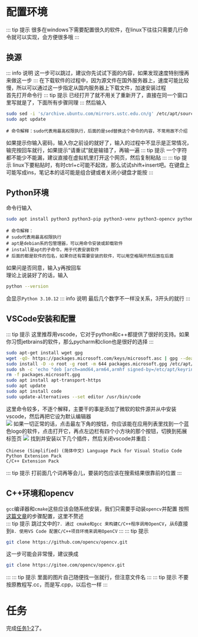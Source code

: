 # 配置环境
::: tip 提示
很多在windows下需要配置很久的软件，在linux下往往只需要几行命令就可以实现，会方便很多哦
:::

## 换源
::: info 说明
这一步可以跳过，建议你先试试下面的内容，如果发现速度特别慢再来做这一步
:::
在下载软件的过程中，因为源文件在国外服务器上，速度可能比较慢，所以可以通过这一步指定从国内服务器上下载文件，加速安装过程  
首先打开命令行
::: tip 提示
已经打开了就不用关了重新开了，直接在同一个窗口里写就是了，下面所有步骤同理
:::
然后输入
``` bash
sudo sed -i 's/archive.ubuntu.com/mirrors.ustc.edu.cn/g' /etc/apt/sources.list
sudo apt update
```
```
# 命令解释：sudo代表用最高权限执行，后面的是sed替换这个命令的内容，不常用故不介绍
```
如果提示你输入密码，输入你之前设的就好了，输入的过程中不显示是正常情况，输完按回车就行，如果提示“请重试”就是输错了，再输一遍
::: tip 提示
一个字符都不能少不能漏，建议直接在虚拟机里打开这个网页，然后复制粘贴
:::
::: tip 提示
linux下要粘贴时，有时ctrl+c可能不起效，那么试试shift+insert吧。在键盘上可能写成ins，笔记本的话可能是组合键或者关闭小键盘才能按
:::

## Python环境
命令行输入
``` bash
sudo apt install python3 python3-pip python3-venv python3-opencv python-is-python3
```
```
# 命令解释：
# sudo代表用最高权限执行
# apt是debian系的包管理器，可以用命令安装或卸载软件
# install是apt的子命令，用于代表安装软件
# 后面的都是软件的包名，如果你还有需要安装的软件，可以用空格隔开然后放在后面
```
如果问是否同意，输入y再按回车  
理论上说装好了的话，输入
``` bash
python --version
```
会显示`Python 3.10.12`
::: info 说明
最后几个数字不一样没关系，3开头的就行
:::

## VSCode安装和配置
::: tip 提示
这里推荐用vscode，它对于python和c++都提供了很好的支持。如果你习惯jetbrains的软件，那么pycharm和clion也是很好的选择
:::
``` bash
sudo apt-get install wget gpg
wget -qO- https://packages.microsoft.com/keys/microsoft.asc | gpg --dearmor > packages.microsoft.gpg
sudo install -D -o root -g root -m 644 packages.microsoft.gpg /etc/apt/keyrings/packages.microsoft.gpg
sudo sh -c 'echo "deb [arch=amd64,arm64,armhf signed-by=/etc/apt/keyrings/packages.microsoft.gpg] https://packages.microsoft.com/repos/code stable main" > /etc/apt/sources.list.d/vscode.list'
rm -f packages.microsoft.gpg
sudo apt install apt-transport-https
sudo apt update
sudo apt install code
sudo update-alternatives --set editor /usr/bin/code
```
这里命令较多，不逐个解释，主要干的事是添加了微软的软件源并从中安装vscode，然后再把它设为默认编辑器  
![](/vscode.jpg)
如果一切正常的话，点击最左下角的按钮，你应该能在应用列表里找到一个蓝色logo的软件，点击打开它，再点左边栏有四个小方块的那个按钮，切换到拓展标签页
![](/home-screenshot-linux-lg.png)
找到并安装以下几个插件，然后关闭vscode并重启：
```
Chinese (Simplified) (简体中文) Language Pack for Visual Studio Code
Python Extension Pack
C/C++ Extension Pack
```
::: tip 提示
打前面几个词再等会儿，要装的包应该在搜索结果很靠前的位置
:::

## C++环境和opencv
`gcc`编译器和`cmake`这些应该会随系统安装，我们只需要手动装`opencv`并配置
按照[这篇文章](https://www.cnblogs.com/booturbo/p/17399215.html)的步骤配置，这里不赘述  
::: tip 提示
跳过文中的`7. 通过 cmake和gcc 来构建C/C++程序调用OpenCV`，从6直接到`8. 使用VS Code 配置C/C++项目环境来调用OpenCV`
:::
::: tip 提示
``` bash
git clone https://github.com/opencv/opencv.git
```
这一步可能会非常慢，建议换成
``` bash
git clone https://gitee.com/opencv/opencv.git
```
:::
::: tip 提示
里面的图片自己随便找一张就行，但注意文件名
:::
::: tip 提示
不要按原教程写.cc，而是写.cpp，以后也一样
:::

# 任务
完成[任务1-2](../tasks/1-2)了。
